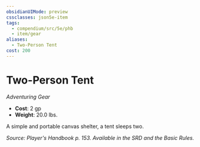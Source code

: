 ```yaml
---
obsidianUIMode: preview
cssclasses: json5e-item
tags:
  - compendium/src/5e/phb
  - item/gear
aliases:
  - Two-Person Tent
cost: 200
---
```

# Two-Person Tent
*Adventuring Gear*  

- **Cost**: 2 gp
- **Weight**: 20.0 lbs.

A simple and portable canvas shelter, a tent sleeps two.

*Source: Player's Handbook p. 153. Available in the SRD and the Basic Rules.*

